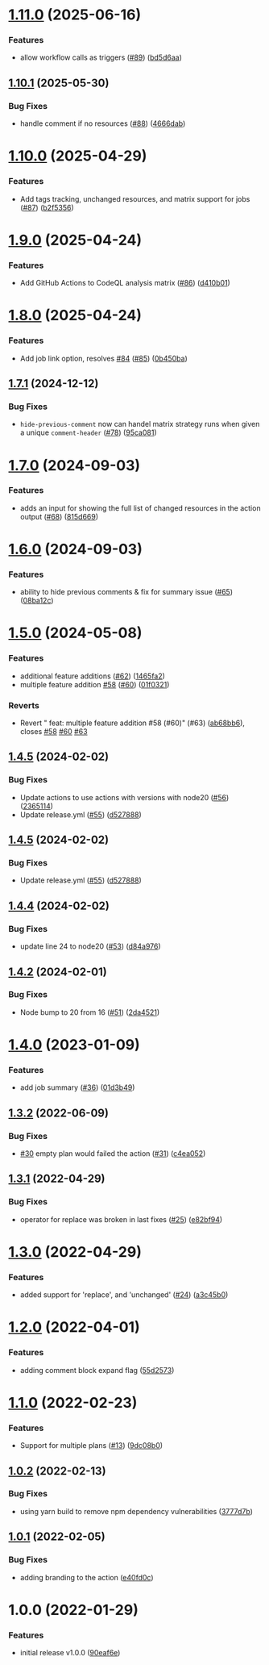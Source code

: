 # [1.11.0](https://github.com/liatrio/terraform-change-pr-commenter/compare/v1.10.1...v1.11.0) (2025-06-16)


### Features

* allow workflow calls as triggers ([#89](https://github.com/liatrio/terraform-change-pr-commenter/issues/89)) ([bd5d6aa](https://github.com/liatrio/terraform-change-pr-commenter/commit/bd5d6aafb8c90a8cc0e3d78c32a0f33fcffa27de))

## [1.10.1](https://github.com/liatrio/terraform-change-pr-commenter/compare/v1.10.0...v1.10.1) (2025-05-30)


### Bug Fixes

* handle comment if no resources ([#88](https://github.com/liatrio/terraform-change-pr-commenter/issues/88)) ([4666dab](https://github.com/liatrio/terraform-change-pr-commenter/commit/4666dabe39891932028ca1b53a2172590009bad5))

# [1.10.0](https://github.com/liatrio/terraform-change-pr-commenter/compare/v1.9.0...v1.10.0) (2025-04-29)


### Features

* Add tags tracking, unchanged resources, and matrix support for jobs ([#87](https://github.com/liatrio/terraform-change-pr-commenter/issues/87)) ([b2f5356](https://github.com/liatrio/terraform-change-pr-commenter/commit/b2f535616c169467e523e6ff35ba684606ee2521))

# [1.9.0](https://github.com/liatrio/terraform-change-pr-commenter/compare/v1.8.0...v1.9.0) (2025-04-24)


### Features

* Add GitHub Actions to CodeQL analysis matrix ([#86](https://github.com/liatrio/terraform-change-pr-commenter/issues/86)) ([d410b01](https://github.com/liatrio/terraform-change-pr-commenter/commit/d410b015e84293a722b73dd529393aeaf2b2cacf))

# [1.8.0](https://github.com/liatrio/terraform-change-pr-commenter/compare/v1.7.1...v1.8.0) (2025-04-24)


### Features

* Add job link option, resolves [#84](https://github.com/liatrio/terraform-change-pr-commenter/issues/84) ([#85](https://github.com/liatrio/terraform-change-pr-commenter/issues/85)) ([0b450ba](https://github.com/liatrio/terraform-change-pr-commenter/commit/0b450ba53b357f81b54bf117c9dab15e2fd6cda8))

## [1.7.1](https://github.com/liatrio/terraform-change-pr-commenter/compare/v1.7.0...v1.7.1) (2024-12-12)


### Bug Fixes

* `hide-previous-comment` now can handel matrix strategy runs when given a unique `comment-header` ([#78](https://github.com/liatrio/terraform-change-pr-commenter/issues/78)) ([95ca081](https://github.com/liatrio/terraform-change-pr-commenter/commit/95ca081372ca566e0c8577d24353842679b527ee))

# [1.7.0](https://github.com/liatrio/terraform-change-pr-commenter/compare/v1.6.0...v1.7.0) (2024-09-03)


### Features

* adds an input for showing the full list of changed resources in the action output ([#68](https://github.com/liatrio/terraform-change-pr-commenter/issues/68)) ([815d669](https://github.com/liatrio/terraform-change-pr-commenter/commit/815d669c00d3bcb18303a846c49ef49cd2ab19db))

# [1.6.0](https://github.com/liatrio/terraform-change-pr-commenter/compare/v1.5.0...v1.6.0) (2024-09-03)


### Features

* ability to hide previous comments & fix for summary issue ([#65](https://github.com/liatrio/terraform-change-pr-commenter/issues/65)) ([08ba12c](https://github.com/liatrio/terraform-change-pr-commenter/commit/08ba12cd559192754993f85f0e45de37f095e248))

# [1.5.0](https://github.com/liatrio/terraform-change-pr-commenter/compare/v1.4.5...v1.5.0) (2024-05-08)


### Features

* additional feature additions ([#62](https://github.com/liatrio/terraform-change-pr-commenter/issues/62)) ([1465fa2](https://github.com/liatrio/terraform-change-pr-commenter/commit/1465fa28232ee9e3b51c5db1fa43f2c2f4b971e4))
* multiple feature addition [#58](https://github.com/liatrio/terraform-change-pr-commenter/issues/58)  ([#60](https://github.com/liatrio/terraform-change-pr-commenter/issues/60)) ([01f0321](https://github.com/liatrio/terraform-change-pr-commenter/commit/01f0321246312425041b0ee8eaa5ba9404f6f1ae))


### Reverts

* Revert " feat: multiple feature addition #58  (#60)" (#63) ([ab68bb6](https://github.com/liatrio/terraform-change-pr-commenter/commit/ab68bb614b5eb42957331703bf7afa80e1188186)), closes [#58](https://github.com/liatrio/terraform-change-pr-commenter/issues/58) [#60](https://github.com/liatrio/terraform-change-pr-commenter/issues/60) [#63](https://github.com/liatrio/terraform-change-pr-commenter/issues/63)

## [1.4.5](https://github.com/liatrio/terraform-change-pr-commenter/compare/v1.4.4...v1.4.5) (2024-02-02)


### Bug Fixes

* Update actions to use actions with versions with node20 ([#56](https://github.com/liatrio/terraform-change-pr-commenter/issues/56)) ([2365114](https://github.com/liatrio/terraform-change-pr-commenter/commit/236511422a9364c7adb215a172eec7173ce18374))
* Update release.yml ([#55](https://github.com/liatrio/terraform-change-pr-commenter/issues/55)) ([d527888](https://github.com/liatrio/terraform-change-pr-commenter/commit/d5278883cce02e2713a70a70b80adbf7390a7476))

## [1.4.5](https://github.com/liatrio/terraform-change-pr-commenter/compare/v1.4.4...v1.4.5) (2024-02-02)


### Bug Fixes

* Update release.yml ([#55](https://github.com/liatrio/terraform-change-pr-commenter/issues/55)) ([d527888](https://github.com/liatrio/terraform-change-pr-commenter/commit/d5278883cce02e2713a70a70b80adbf7390a7476))

## [1.4.4](https://github.com/liatrio/terraform-change-pr-commenter/compare/v1.4.3...v1.4.4) (2024-02-02)


### Bug Fixes

* update line 24 to node20 ([#53](https://github.com/liatrio/terraform-change-pr-commenter/issues/53)) ([d84a976](https://github.com/liatrio/terraform-change-pr-commenter/commit/d84a976ce8bee75080d34f46b39d1c28f2cfec3a))

## [1.4.2](https://github.com/liatrio/terraform-change-pr-commenter/compare/v1.4.1...v1.4.2) (2024-02-01)


### Bug Fixes

* Node bump to 20 from 16 ([#51](https://github.com/liatrio/terraform-change-pr-commenter/issues/51)) ([2da4521](https://github.com/liatrio/terraform-change-pr-commenter/commit/2da45213eef1edc22a05b22bb198b0d94e0cf2a0))

# [1.4.0](https://github.com/liatrio/terraform-change-pr-commenter/compare/v1.3.3...v1.4.0) (2023-01-09)


### Features

* add job summary ([#36](https://github.com/liatrio/terraform-change-pr-commenter/issues/36)) ([01d3b49](https://github.com/liatrio/terraform-change-pr-commenter/commit/01d3b49e93cf0319d28dee2b3fbab268b6566df9))

## [1.3.2](https://github.com/liatrio/terraform-change-pr-commenter/compare/v1.3.1...v1.3.2) (2022-06-09)


### Bug Fixes

* [#30](https://github.com/liatrio/terraform-change-pr-commenter/issues/30) empty plan would failed the action ([#31](https://github.com/liatrio/terraform-change-pr-commenter/issues/31)) ([c4ea052](https://github.com/liatrio/terraform-change-pr-commenter/commit/c4ea0520ce5c086465dda4da3f75fca6527a60e0))

## [1.3.1](https://github.com/liatrio/terraform-change-pr-commenter/compare/v1.3.0...v1.3.1) (2022-04-29)


### Bug Fixes

* operator for replace was broken in last fixes ([#25](https://github.com/liatrio/terraform-change-pr-commenter/issues/25)) ([e82bf94](https://github.com/liatrio/terraform-change-pr-commenter/commit/e82bf94e915ad440bd0c08e69dcd9ef748a74ed2))

# [1.3.0](https://github.com/liatrio/terraform-change-pr-commenter/compare/v1.2.0...v1.3.0) (2022-04-29)


### Features

* added support for 'replace', and 'unchanged' ([#24](https://github.com/liatrio/terraform-change-pr-commenter/issues/24)) ([a3c45b0](https://github.com/liatrio/terraform-change-pr-commenter/commit/a3c45b0c735a3c4467729d0f94730c2af583a5e2))

# [1.2.0](https://github.com/liatrio/terraform-change-pr-commenter/compare/v1.1.0...v1.2.0) (2022-04-01)


### Features

* adding comment block expand flag ([55d2573](https://github.com/liatrio/terraform-change-pr-commenter/commit/55d25736974196a554e7ed4d864224b54af0123d))

# [1.1.0](https://github.com/liatrio/terraform-change-pr-commenter/compare/v1.0.2...v1.1.0) (2022-02-23)


### Features

* Support for multiple plans ([#13](https://github.com/liatrio/terraform-change-pr-commenter/issues/13)) ([9dc08b0](https://github.com/liatrio/terraform-change-pr-commenter/commit/9dc08b01a7f2000f9a8721c4be3479079642580e))

## [1.0.2](https://github.com/liatrio/terraform-change-pr-commenter/compare/v1.0.1...v1.0.2) (2022-02-13)


### Bug Fixes

* using yarn build to remove npm dependency vulnerabilities ([3777d7b](https://github.com/liatrio/terraform-change-pr-commenter/commit/3777d7bb2204009d82f659632a95372e71c08dfc))

## [1.0.1](https://github.com/liatrio/terraform-change-pr-commenter/compare/v1.0.0...v1.0.1) (2022-02-05)


### Bug Fixes

* adding branding to the action ([e40fd0c](https://github.com/liatrio/terraform-change-pr-commenter/commit/e40fd0c772ab36937de7e86ae71e3e6f013b5a70))

# 1.0.0 (2022-01-29)


### Features

* initial release v1.0.0 ([90eaf6e](https://github.com/liatrio/terraform-change-pr-commenter/commit/90eaf6ef9875330479e2368eaf669099c740b006))
